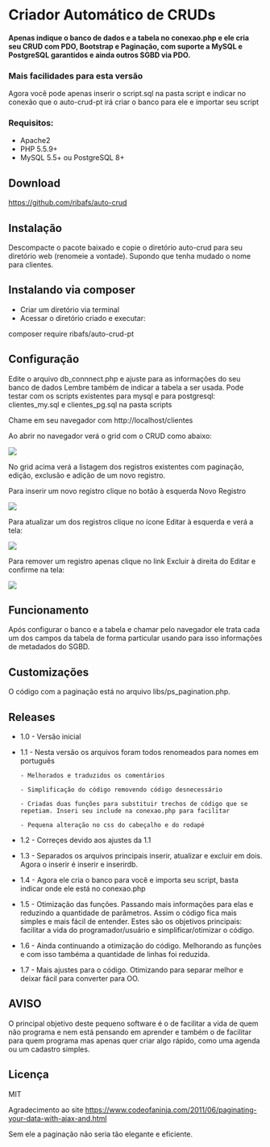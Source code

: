 # Criador Automático de CRUDs

#### Apenas indique o banco de dados e a tabela no conexao.php e ele cria seu CRUD com PDO, Bootstrap e Paginação, com suporte a MySQL e PostgreSQL garantidos e ainda outros SGBD via PDO.

### Mais facilidades para esta versão
Agora você pode apenas inserir o script.sql na pasta script e indicar no conexão que o auto-crud-pt irá criar o banco para ele e importar seu script

### Requisitos:
- Apache2
- PHP 5.5.9+
- MySQL 5.5+ ou PostgreSQL 8+

## Download
https://github.com/ribafs/auto-crud

## Instalação
Descompacte o pacote baixado e copie o diretório auto-crud para seu diretório web (renomeie a vontade).
Supondo que tenha mudado o nome para clientes.

## Instalando via composer
- Criar um diretório via terminal
- Acessar o diretório criado e executar:

composer require ribafs/auto-crud-pt

## Configuração

Edite o arquivo db_connnect.php e ajuste para as informações do seu banco de dados
Lembre também de indicar a tabela a ser usada.
Pode testar com os scripts existentes para mysql e para postgresql: clientes_my.sql e clientes_pg.sql na pasta scripts

Chame em seu navegador com
http://localhost/clientes

Ao abrir no navegador verá o grid com o CRUD como abaixo:

<img src="imagens/grid.png">

No grid acima verá a listagem dos registros existentes com paginação, edição, exclusão e adição de um novo registro.

Para inserir um novo registro clique no botão à esquerda Novo Registro

<img src="imagens/insert.png">

Para atualizar um dos registros clique no ícone Editar à esquerda e verá a tela:

<img src="imagens/update.png">

Para remover um registro apenas clique no link Excluir à direita do Editar e confirme na tela:

<img src="imagens/delete.png">

## Funcionamento

Após configurar o banco e a tabela e chamar pelo navegador ele trata cada um dos campos da tabela de forma particular usando para isso informações de metadados do SGBD.

## Customizações

O código com a paginação está no arquivo libs/ps_pagination.php.

## Releases

- 1.0 - Versão inicial
- 1.1 - Nesta versão os arquivos foram todos renomeados para nomes em português

      - Melhorados e traduzidos os comentários
      
      - Simplificação do código removendo código desnecessário
      
      - Criadas duas funções para substituir trechos de código que se repetiam. Inseri seu include na conexao.php para facilitar
      
      - Pequena alteração no css do cabeçalho e do rodapé

- 1.2 - Correçes devido aos ajustes da 1.1

- 1.3 - Separados os arquivos principais inserir, atualizar e excluir em dois. Agora o inserir é inserir e inserirdb.

- 1.4 - Agora ele cria o banco para você e importa seu script, basta indicar onde ele está no conexao.php

- 1.5 - Otimização das funções. Passando mais informações para elas e reduzindo a quantidade de parâmetros. Assim o código fica mais simples e mais fácil de entender. 
Estes são os objetivos principais: facilitar a vida do programador/usuário e simplificar/otimizar o código.

- 1.6 - Ainda continuando a otimização do código. Melhorando as funções e com isso tambéma a quantidade de linhas foi reduzida.

- 1.7 - Mais ajustes para o código. Otimizando para separar melhor e deixar fácil para converter para OO.

## AVISO
O principal objetivo deste pequeno software é o de facilitar a vida de quem não programa e nem está pensando em aprender e também o de facilitar para quem programa mas apenas quer criar algo rápido, como uma agenda ou um cadastro simples.

## Licença

MIT

Agradecimento ao site
https://www.codeofaninja.com/2011/06/paginating-your-data-with-ajax-and.html

Sem ele a paginação não seria tão elegante e eficiente.
